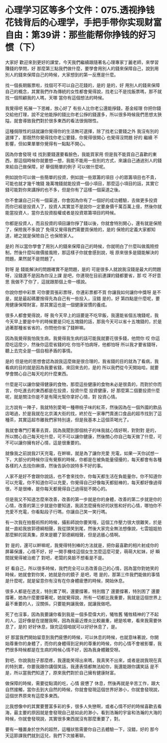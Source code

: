 # 心理学习区等多个文件：075.透视挣钱花钱背后的心理学，手把手带你实现财富自由：第39讲：那些能帮你挣钱的好习惯（下）

大家好 歡迎來到更好的課堂，今天我們繼續跟隨著名心理專家丁麗老師，來學習賺錢的學問，好 那麼第三點我們做什麼，要學會用別人的錢來保障自己，說到用別人的錢來保障自己的時候，大家想到的第一反應是什麼。

找一個長期飯票啦，找個可不可以自己花錢的，是的 是的，好 用別人的錢來保障自己的概念，其實我們作為傳統的女性都會覺得說，找老公不是找飯票嗎，那不就找一個照顧我的人嗎，天哪 當你有這個想法的時候。

我覺得吧 拓展一下思維，放心好了 有些人比你老公還能掙錢，基金經理 你把你錢交給他打理，說不定他能掙的錢比你老公掙的錢還多，所以很多時候我們思想太狹隘，就會導致我們對於很多東西的看法很侷限性。

這種侷限性的話就讓你覺得你的生活無可選擇，除了找老公要錢之外 我沒有別的選擇了，那既然你覺得找你老公要錢，你覺得很開心 也覺得沒問題 好的 繼續 不影響，但如果單單你覺得有一點點不開心。

因為你會發現 哇 找到要錢還要看臉色，我能買家用 但是我不能買自己喜歡的東西，那這個時候你就要想一想，我能不能用一些別的方式，來讓自己通過別人的錢來給自己做保障，好 舉個簡單的例子 可以做什麼呢。

例如說你可以做一些簡單的投資，例如說一些眾籌的項目 小的眾籌項目也不貴，可能也就才幾千塊錢 幾萬塊錢就能投資一個小項目，那麼這小項目的話，其實它錢可能對你來講掙的也不多，但是你有了這樣一個渠道之後。

你不會讓自己只有一個渠道，你會因為你有了一個好的成功體驗，去做更多投資 而你已經是投資人了，投資人其實並不是說你一定要身價千萬百萬上億，然後你就能當投資人，當你去投資股權或者是投資眾籌項目的時候。

你都是投資人，而且投資的項目讓你掙了錢以後，你就會特別開心，還有就是保險了，保險我不多說了 免得又覺得我們需要買保險的，是的 保險的定義大家都知道，總之就是保險自己 也保險家人。

是的 所以當你學會了用別人的錢來保障自己的時候，你就明白了什麼叫做風險控制，然後什麼叫做價接風險，那這樣子你就會感到說，哦 原來很多是錢能解決的問題，果然就不是問題了。

對呀 是 錢能解決的問題確實不是問題，是的 可是很多人就說我沒錢是最大的問題呀，沒錢還不是因為你沒上課 是吧，你連現在目前連課的錢都要省，那 哎 不好意思 我做不了你了，這就跟那個上帝一樣說。

你說你想中彩票 可你要買張彩票呀，你連彩票都不買 你讓我如何讓你中獎呀 是不是，就是最起碼要捨得先為自己有一些投入，沒錯 是的，好 第四點是什麼呢，要用健康保障財富，那其實這也是一個健康習慣的養成。

很多人都會覺得說，呀 我今天早上的話要是不吃早飯，我還能省個五塊錢呢，我今天早上要是中午的時候要是只吃五塊錢的話，那我今天可以省十五塊錢的，於是過著那種省省省的，你問他你省了錢幹嘛。

因為我覺得我怕我生病，我覺得我生病的話可能我就要花很多錢，他問你 哎 你這麼吃這麼少，然後你這麼省錢的吃 你怕不怕病呀，他都怕呀 所以我才要省錢呀，聽上去完全是一個自相矛盾的事情。

是的 但是他的思想會認為說我這麼做是很合理的，我省錢的目的就為了看病，我看病的目的就是因為我要省錢，來回來去的，是的 所以我們從今天開始哈，就要學會關心自己每天吃的什麼東西。

什麼是可以讓你變得健康的食物，那麼這些健康的食物未必是很貴的，而對於你而言，你吃進去的東西都是在投資，投資什麼 投資健康，好 那麼第二個要投資什麼呢，就是關注你是不是有陽光幫你拿好心情，對 投資心情。

比方說有一陣子，我就特別愛喝一種帶桃子味的紅茶，然後因為在一個外國的飲品店喝過，於是我就在北京滿大街的找，終於在一家專門賣進口食品的超市找到了這種茶，其實這超市離我們家特別遠，但是我基本上這個茶喝光了。

我就會專門打著車去買，因為我聞到那個桃子的味我就心情好啊，對對對 是的，所以關心自己每天吃什麼，可不可以讓你健康，然後關心你自己每天做了什麼，可不可以讓你擁有好心情，這是很重要的。

就像我之前說我21天充電，在幹嘛，就是為了讓你充愛 充電，如果一天你試想一下，大部分的時候你沒有覺察的時候，你都是在被負能量侵擾的，每天都會有各種各樣的人去找你麻煩，然後告訴你說特多不好的事。

人家不是好不會跟你說話，也不會來找你，你每天都生活在負能量你，你不知道你可以充電，你不知道你可以充愛，你覺得自己好像每天都挺棒的，每天都好像過得很，不是很棒，是你每天都覺得自己過得挺不開心的。

但是我又不知道怎麼來改善，改善的第一步就是你的身體，改善的第二步就是你的心情，改善的第三步就是你要知道，我該怎麼擁有好的狀態和好的心情，哪怕你不充愛不充電，你看點段子行嗎，你讓自己笑一笑行嗎。

有一次我在拍藝術照的時候，攝影師說你要笑哦，這個工作壓力很大很難笑，於是就一直給我放郭德綱相聲，我從頭笑到尾，然後大家完全無法想像說，七雲姐姐拍那麼鮮的寫真集，原來是聽了郭德綱相聲，但是逃脹心情啊。

對 是的，還可以幹嘛呢，我覺得特別棒的方法就是，把你最喜歡的相片射成你的屏幕保護，心情不好，好 一開手機哇這個女生怎麼這麼可愛，萌萌大紅妹，好 瞬間就覺得被治癒了 對吧，老闆的臭臉不想看是不是。

好 看自己，所以很多時候，我們完全可以去改善自己的心情，因為當你對她笑的時候，她就會對你笑，她就是你的鏡子 是吧，嗯 是的，那第三件我們能做的事情是什麼呢，就是留意你有沒有在你身體疲憊的時候，開始休息。

很多人都是在透支，特別累了啊，還要撐著，特別餓了 還要撐著，特別困了 還要撐著，她為什麼要撐著呢，她就覺得說，所有一切都比我重要，我就是這個世界上最不重要的人，沒關係，只要能夠讓我做，就讓我做吧。

死了也沒事，因為我要讓你看到我是一個多麼偉大的，犧牲舊 犧牲精神的了不起的人，這好像是在提醒我啊，因為我最近煙炎比較嚴重，總是咳嗽，看來我需要休息了，是的 好好休息，錄完這個咱就可以好好休息了，是。

好 那當我們開始留意到我們疲憊的時候，可以休息的時候，也就意味著說，你開始尊重你的身體了，而你的身體得到足夠的尊重的時候，你的心情不會被影響，我們很多時候都是在生病的時候心情不好，因為我身體難受呀。

對吧，你說我肚子那麼疼，我還能笑得出來嗎，我真笑不出來，或者是說我現在真的特別累，你要我跟你講個笑話，我連表情都無法給你，我還能跟你講笑話 是不是，所以當我們知道了，原來我們對於自己擁有健康財富。

做保障的時候，需要從點滴的吃，心情 疲憊了 休息，然後再就是辛苦工作，跟大自然接觸，當你去到大自然的時候，你就會發現這個世界好渺小，你就會發現說，這個世界原來有這麼多東西。

比我想像中的其實要豐富多彩的多，很多人失戀啊，或者心情不好的時候喜歡去看海，最主要的原因就是會發現自己是如此的渺小，看到浩瀚的宇宙和浩瀚的大海的時候，你就會發現說，其實很多東西就沒有那麼重要了，對。

要有一種置身於世外的超然，這種狀態需要你自己去體驗一下，沒錯，好的 那今天這節課我們就到這兒，我們下次接著聊。